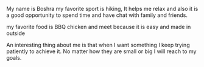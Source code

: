 My name is Boshra
my favorite sport is hiking, It helps me relax and also it is a good opportunity to spend time and have chat with family and friends.

my favorite food is BBQ chicken and meet because it is easy and made in outside

An interesting thing about me is that when I want something I keep trying patiently to achieve it. No matter how they are small or big I will reach to my goals.
